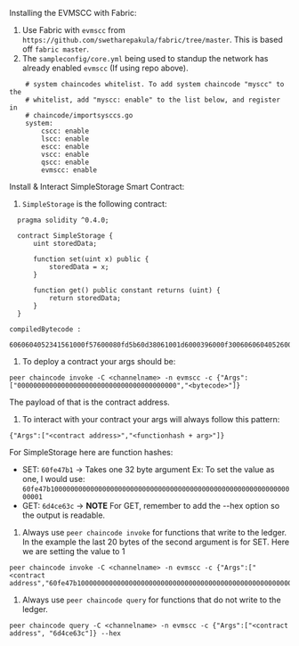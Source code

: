 Installing the EVMSCC with Fabric:

1. Use Fabric with `evmscc` from `https://github.com/swetharepakula/fabric/tree/master`. This is based off `fabric master`.
1. The  `sampleconfig/core.yml` being used to standup the network has already enabled `evmscc` (If using repo above).
```
    # system chaincodes whitelist. To add system chaincode "myscc" to the
    # whitelist, add "myscc: enable" to the list below, and register in
    # chaincode/importsysccs.go
    system:
        cscc: enable
        lscc: enable
        escc: enable
        vscc: enable
        qscc: enable
        evmscc: enable
```

Install & Interact SimpleStorage Smart Contract:
1. `SimpleStorage` is the following contract:
```
  pragma solidity ^0.4.0;

  contract SimpleStorage {
      uint storedData;

      function set(uint x) public {
          storedData = x;
      }

      function get() public constant returns (uint) {
          return storedData;
      }
  }
```
```
compiledBytecode :
 6060604052341561000f57600080fd5b60d38061001d6000396000f3006060604052600436106049576000357c0100000000000000000000000000000000000000000000000000000000900463ffffffff16806360fe47b114604e5780636d4ce63c14606e575b600080fd5b3415605857600080fd5b606c60048080359060200190919050506094565b005b3415607857600080fd5b607e609e565b6040518082815260200191505060405180910390f35b8060008190555050565b600080549050905600a165627a7a72305820e170013eadb8debdf58398ee9834aa86cf08db2eee5c90947c1bcf6c18e3eeff0029
```
1. To deploy a contract your args should be:
```
peer chaincode invoke -C <channelname> -n evmscc -c {"Args":["0000000000000000000000000000000000000000","<bytecode>"]}
```
The payload of that is the contract address.
1. To interact with your contract your args will always follow this pattern:
```
{"Args":["<contract address>","<functionhash + arg>"]}
```
For SimpleStorage here are function hashes:
 - SET: `60fe47b1`  -> Takes one 32 byte argument Ex: To set the value as one, I would use: `60fe47b10000000000000000000000000000000000000000000000000000000000000001`
 - GET: `6d4ce63c` -> **NOTE** For GET, remember to add the --hex option so the output is readable.
1. Always use `peer chaincode invoke` for functions that write to the ledger. In the example the last 20 bytes of the second argument is for SET. Here we are setting the value to 1
```
peer chaincode invoke -C <channelname> -n evmscc -c {"Args":["<contract address","60fe47b10000000000000000000000000000000000000000000000000000000000000001"]}
```
1. Always use `peer chaincode query` for functions that do not write to the ledger.
```
peer chaincode query -C <channelname> -n evmscc -c {"Args":["<contract address", "6d4ce63c"]} --hex
```
